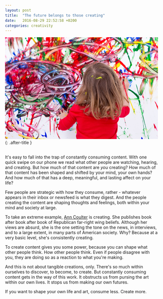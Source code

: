 ```yaml
---
layout: post
title:  "The future belongs to those creating"
date:   2016-08-29 22:52:58 +0200
categories: creativity
---
```


![creative maker](/assets/images/creativeMaker.jpg){: .after-title }
<br/><br/>

It's easy to fall into the trap of constantly consuming content. With one quick swipe on our phone we read what other people are watching, hearing, and creating. But how much of that content are <em>you</em> creating? How much of that content has been shaped and shifted by your mind, your own hands? And how much of that has a deep, meaningful, and lasting affect on your life?

Few people are strategic with how they consume, rather - whatever appears in their inbox or newsfeed is what they digest. And the people creating the content are shaping thoughts and feelings, both within your mind and society at large.

To take an extreme example, [Ann Coulter](https://en.wikipedia.org/wiki/Ann_Coulter) is creating. She publishes book after book after book of Republican far-right wing beliefs. Although her views are absurd, she is the one setting the tone on the news, in interviews, and to a large extent, in many parts of American society. Why? Because at a very basic level, she's consistently creating.

To create content gives you some power, because you can shape what other people think. How other people think. Even if people disagree with you, they are doing so as a reaction to what you're making.

And this is not about tangible creations, only. There's so much within ourselves to discover, to become, to create. But constantly consuming content gets in the way of this work. It obstructs us from pursing the art within our own lives. It stops us from making our own futures.

If you want to shape your own life and art, consume less. Create more.
